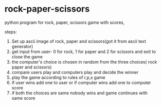 # rock-paper-scissors
python program for rock, paper, scissors game with scores, 

steps:

1. Set up ascii image of rock, paper and scissors(got it from ascii text generator)
2. get input from user- 0 for rock, 1 for paper and 2 for scissors and exit to close the game
3. the computer's choice is chosen in random from the three choices( rock paper and scissors)
4. compare users play and computers play and decide the winner
5. play the game according to rules of r,p,s game
6. if user wins add one to user or if computer wins add one to computer score
7. if both the choices are same nobody wins and game continues with same score
